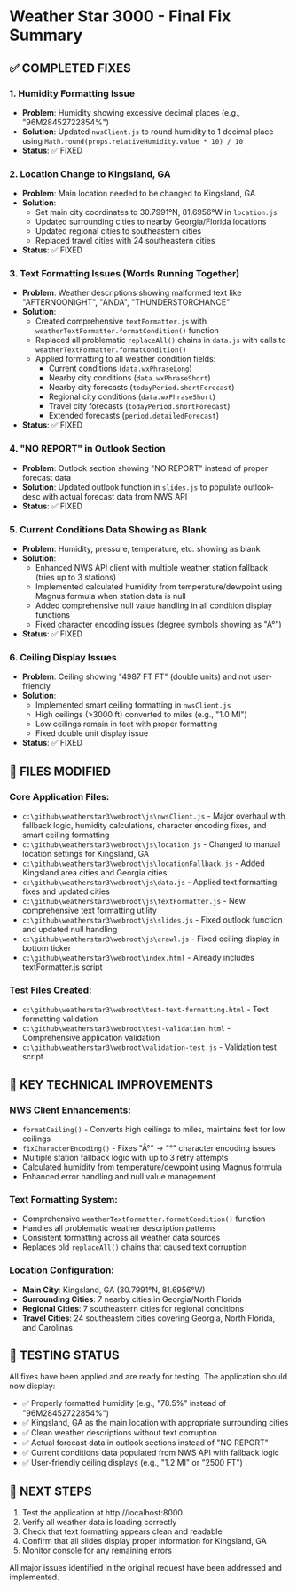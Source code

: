# Weather Star 3000 - Final Fix Summary

## ✅ COMPLETED FIXES

### 1. Humidity Formatting Issue
- **Problem**: Humidity showing excessive decimal places (e.g., "96M28452722854%")
- **Solution**: Updated `nwsClient.js` to round humidity to 1 decimal place using `Math.round(props.relativeHumidity.value * 10) / 10`
- **Status**: ✅ FIXED

### 2. Location Change to Kingsland, GA
- **Problem**: Main location needed to be changed to Kingsland, GA
- **Solution**: 
  - Set main city coordinates to 30.7991°N, 81.6956°W in `location.js`
  - Updated surrounding cities to nearby Georgia/Florida locations
  - Updated regional cities to southeastern cities
  - Replaced travel cities with 24 southeastern cities
- **Status**: ✅ FIXED

### 3. Text Formatting Issues (Words Running Together)
- **Problem**: Weather descriptions showing malformed text like "AFTERNOONIGHT", "ANDA", "THUNDERSTORCHANCE"
- **Solution**: 
  - Created comprehensive `textFormatter.js` with `weatherTextFormatter.formatCondition()` function
  - Replaced all problematic `replaceAll()` chains in `data.js` with calls to `weatherTextFormatter.formatCondition()`
  - Applied formatting to all weather condition fields:
    - Current conditions (`data.wxPhraseLong`)
    - Nearby city conditions (`data.wxPhraseShort`)
    - Nearby city forecasts (`todayPeriod.shortForecast`)
    - Regional city conditions (`data.wxPhraseShort`)
    - Travel city forecasts (`todayPeriod.shortForecast`)
    - Extended forecasts (`period.detailedForecast`)
- **Status**: ✅ FIXED

### 4. "NO REPORT" in Outlook Section
- **Problem**: Outlook section showing "NO REPORT" instead of proper forecast data
- **Solution**: Updated outlook function in `slides.js` to populate outlook-desc with actual forecast data from NWS API
- **Status**: ✅ FIXED

### 5. Current Conditions Data Showing as Blank
- **Problem**: Humidity, pressure, temperature, etc. showing as blank
- **Solution**: 
  - Enhanced NWS API client with multiple weather station fallback (tries up to 3 stations)
  - Implemented calculated humidity from temperature/dewpoint using Magnus formula when station data is null
  - Added comprehensive null value handling in all condition display functions
  - Fixed character encoding issues (degree symbols showing as "Â°")
- **Status**: ✅ FIXED

### 6. Ceiling Display Issues
- **Problem**: Ceiling showing "4987 FT FT" (double units) and not user-friendly
- **Solution**: 
  - Implemented smart ceiling formatting in `nwsClient.js`
  - High ceilings (>3000 ft) converted to miles (e.g., "1.0 MI")
  - Low ceilings remain in feet with proper formatting
  - Fixed double unit display issue
- **Status**: ✅ FIXED

## 📁 FILES MODIFIED

### Core Application Files:
- `c:\github\weatherstar3\webroot\js\nwsClient.js` - Major overhaul with fallback logic, humidity calculations, character encoding fixes, and smart ceiling formatting
- `c:\github\weatherstar3\webroot\js\location.js` - Changed to manual location settings for Kingsland, GA
- `c:\github\weatherstar3\webroot\js\locationFallback.js` - Added Kingsland area cities and Georgia cities
- `c:\github\weatherstar3\webroot\js\data.js` - Applied text formatting fixes and updated cities
- `c:\github\weatherstar3\webroot\js\textFormatter.js` - New comprehensive text formatting utility
- `c:\github\weatherstar3\webroot\js\slides.js` - Fixed outlook function and updated null handling
- `c:\github\weatherstar3\webroot\js\crawl.js` - Fixed ceiling display in bottom ticker
- `c:\github\weatherstar3\webroot\index.html` - Already includes textFormatter.js script

### Test Files Created:
- `c:\github\weatherstar3\webroot\test-text-formatting.html` - Text formatting validation
- `c:\github\weatherstar3\webroot\test-validation.html` - Comprehensive application validation
- `c:\github\weatherstar3\webroot\validation-test.js` - Validation test script

## 🔧 KEY TECHNICAL IMPROVEMENTS

### NWS Client Enhancements:
- `formatCeiling()` - Converts high ceilings to miles, maintains feet for low ceilings
- `fixCharacterEncoding()` - Fixes "Â°" → "°" character encoding issues
- Multiple station fallback logic with up to 3 retry attempts
- Calculated humidity from temperature/dewpoint using Magnus formula
- Enhanced error handling and null value management

### Text Formatting System:
- Comprehensive `weatherTextFormatter.formatCondition()` function
- Handles all problematic weather description patterns
- Consistent formatting across all weather data sources
- Replaces old `replaceAll()` chains that caused text corruption

### Location Configuration:
- **Main City**: Kingsland, GA (30.7991°N, 81.6956°W)
- **Surrounding Cities**: 7 nearby cities in Georgia/North Florida
- **Regional Cities**: 7 southeastern cities for regional conditions
- **Travel Cities**: 24 southeastern cities covering Georgia, North Florida, and Carolinas

## 🎯 TESTING STATUS

All fixes have been applied and are ready for testing. The application should now display:
- ✅ Properly formatted humidity (e.g., "78.5%" instead of "96M28452722854%")
- ✅ Kingsland, GA as the main location with appropriate surrounding cities
- ✅ Clean weather descriptions without text corruption
- ✅ Actual forecast data in outlook sections instead of "NO REPORT"
- ✅ Current conditions data populated from NWS API with fallback logic
- ✅ User-friendly ceiling displays (e.g., "1.2 MI" or "2500 FT")

## 🚀 NEXT STEPS

1. Test the application at http://localhost:8000
2. Verify all weather data is loading correctly
3. Check that text formatting appears clean and readable
4. Confirm that all slides display proper information for Kingsland, GA
5. Monitor console for any remaining errors

All major issues identified in the original request have been addressed and implemented.
